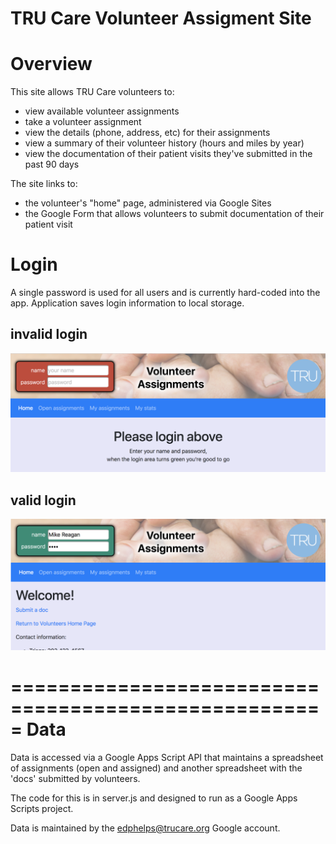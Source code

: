 # TRU Care Volunteer Assigment Site

# Overview

This site allows TRU Care volunteers to:
* view available volunteer assignments
* take a volunteer assignment
* view the details (phone, address, etc) for their assignments
* view a summary of their volunteer history (hours and miles by year)
* view the documentation of their patient visits they've submitted in the past 90 days  

The site links to:
* the volunteer's "home" page, administered via Google Sites
* the Google Form that allows volunteers to submit documentation of their patient visit

# Login

A single password is used for all users and is currently hard-coded into the
app.  Application saves login information to local storage.

## invalid login
![Example](screenshots/login-invalid.png)

## valid login
![Example](screenshots/login-valid.png)

=====================================================
Data
=====================================================

Data is accessed via a Google Apps Script API that maintains a spreadsheet
of assignments (open and assigned) and another spreadsheet with the 'docs'
submitted by volunteers.

The code for this is in server.js and designed to run as a Google Apps Scripts
project.

Data is maintained by the edphelps@trucare.org Google account.
